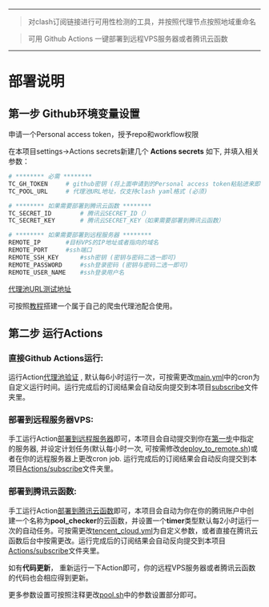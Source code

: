 
---
>对clash订阅链接进行可用性检测的工具，并按照代理节点按照地域重命名

>可用 Github Actions 一键部署到远程VPS服务器或者腾讯云函数
---

# 部署说明

## 第一步 Github环境变量设置

申请一个Personal access token，授予repo和workflow权限

在本项目settings->Actions secrets新建几个 **Actions secrets** 如下, 并填入相关参数：

```bash
# ******** 必需 ********
TC_GH_TOKEN		# github密钥 (将上面申请到的Personal access token粘贴进来即可)
TC_POOL_URL		# 代理池URL地址，仅支持clash yaml格式 (必须)

# ******** 如果需要部署到腾讯云函数 ********
TC_SECRET_ID		# 腾讯云SECRET_ID（）
TC_SECRET_KEY		# 腾讯云SECRET_KEY（如果需要部署到腾讯云函数）

# ******** 如果需要部署到远程服务器 ********
REMOTE_IP		#目标VPS的IP地址或者指向的域名
REMOTE_PORT		#ssh端口
REMOTE_SSH_KEY		#ssh密钥 (密钥与密码二选一即可)
REMOTE_PASSWORD		#ssh登录密码 (密钥与密码二选一即可)
REMOTE_USER_NAME	#ssh登录用户名	

``` 
[代理池URL测试地址](https://proxy.yugogo.xyz/clash/proxies)

可按照[教程](https://github.com/zu1k/proxypool)搭建一个属于自己的爬虫代理池配合使用。



## 第二步 运行Actions

### 直接Github Actions运行:

运行Action[代理池验证](../../actions/workflows/main.yml) , 默认每6小时运行一次，可按需更改[main.yml](../../blob/e59833352b7f5921aeb3dddd6a09bba3fffe89eb/.github/workflows/main.yml#L5)中的cron为自定义运行时间。运行完成后的订阅结果会自动反向提交到本项目[subscribe](../../tree/master/subscribe)文件夹里。

### 部署到远程服务器VPS:

手工运行Action[部署到远程服务器](../../actions/workflows/deploy_to_remote.yml)即可，本项目会自动提交到你在[第一步](#第一步-Github环境变量设置)中指定的服务器, 并设定计划任务(默认每小时一次, 可按需修改[deploy_to_remote.sh](../../blob/5e28ca8215b7260e223c0a75ca6a63a311d69ac9/deploy_to_remote.sh#L119))或者在你的远程服务器上更改cron job. 运行完成后的订阅结果会自动反向提交到本项目[Actions/subscribe](../../tree/master/Actions/subscribe)文件夹里。

### 部署到腾讯云函数:

手工运行Action[部署到腾讯云函数](../../actions/workflows/tencent_cloud.yml)即可，本项目会自动为你在你的腾讯账户中创建一个名称为**pool_checker**的云函数，并设置一个**timer**类型默认每2小时运行一次的自动任务。可按需更改[tencent_cloud.yml](../../blob/bf5b08d4de5dda3b0e668582592f928f0d2d8bfd/.github/workflows/tencent_cloud.yml#L42)为自定义参数，或者直接在腾讯云函数后台中按需更改。运行完成后的订阅结果会自动反向提交到本项目[Actions/subscribe](../../tree/master/Actions/subscribe)文件夹里。

如有**代码更新**， 重新运行一下Action即可，你的远程VPS服务器或者腾讯云函数的代码也会相应得到更新。

更多参数设置可按照注释更改[pool.sh](../../blob/2c29921a2f854b9eeb2393568b558ceaace85d87/Actions/pool.sh#L3:L15)中的参数设置部分即可。
